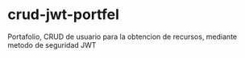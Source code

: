 # crud-jwt-portfel
Portafolio, CRUD de usuario para la obtencion de recursos, mediante metodo de seguridad JWT
